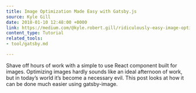 ```yaml
---
title: Image Optimization Made Easy with Gatsby.js
source: Kyle Gill
date: 2018-01-10 12:48:00 +0000
link: https://medium.com/@kyle.robert.gill/ridiculously-easy-image-optimization-with-gatsby-js-59d48e15db6e
content_type: Tutorial
related_tools:
- tool/gatsby.md

---
```

Shave off hours of work with a simple to use React component built for images. Optimizing images hardly sounds like an ideal afternoon of work, but in today’s world it’s become a necessary evil. This post looks at how it can be done much easier using gatsby-image.





